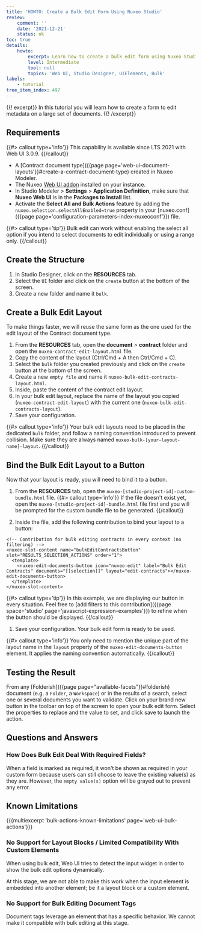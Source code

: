 ```yaml
---
title: 'HOWTO: Create a Bulk Edit Form Using Nuxeo Studio'
review:
    comment: ''
    date: '2021-12-21'
    status: ok
toc: true
details:
    howto:
        excerpt: Learn how to create a bulk edit form using Nuxeo Studio Designer
        level: Intermediate
        tool: null
        topics: 'Web UI, Studio Designer, UIElements, Bulk'
labels:
    - tutorial
tree_item_index: 497
---
```


{{! excerpt}}
In this tutorial you will learn how to create a form to edit metadata on a large set of documents.
{{! /excerpt}}

## Requirements

{{#> callout type='info'}}
This capability is available since LTS 2021 with Web UI 3.0.9.
{{/callout}}

- A [Contract document type]({{page page='web-ui-document-layouts'}}#create-a-contract-document-type) created in Nuxeo Modeler.
- The Nuxeo [Web UI addon](https://connect.nuxeo.com/nuxeo/site/marketplace/package/nuxeo-web-ui) installed on your instance.
- In Studio Modeler > **Settings** > **Application Definition**, make sure that **Nuxeo Web UI** is in the **Packages to Install** list.
- Activate the **Select All and Bulk Actions** feature by adding the `nuxeo.selection.selectAllEnabled=true` property in your [nuxeo.conf]({{page page='configuration-parameters-index-nuxeoconf'}}) file.

{{#> callout type='tip'}}
Bulk edit can work without enabling the select all option if you intend to select documents to edit individually or using a range only.
{{/callout}}

## Create the Structure

1. In Studio Designer, click on the **RESOURCES** tab.
1. Select the `UI` folder and click on the `create` button at the bottom of the screen.
1. Create a new folder and name it `bulk`.

## Create a Bulk Edit Layout

To make things faster, we will reuse the same form as the one used for the edit layout of the Contract document type.

1. From the **RESOURCES** tab, open the **document** > **contract** folder and open the `nuxeo-contract-edit-layout.html` file.
1. Copy the content of the layout (Ctrl/Cmd + A then Ctrl/Cmd + C).
1. Select the `bulk` folder you created previously and click on the `create` button at the bottom of the screen.
1. Create a new `empty file` and name it `nuxeo-bulk-edit-contracts-layout.html`.
1. Inside, paste the content of the contract edit layout.
1. In your bulk edit layout, replace the name of the layout you copied (`nuxeo-contract-edit-layout`) with the current one (`nuxeo-bulk-edit-contracts-layout`).
1. Save your configuration.

{{#> callout type='info'}}
Your bulk edit layouts need to be placed in the dedicated `bulk` folder, and follow a naming convention introduced to prevent collision. Make sure they are always named `nuxeo-bulk-[your-layout-name]-layout`.
{{/callout}}

## Bind the Bulk Edit Layout to a Button

Now that your layout is ready, you will need to bind it to a button.

1. From the **RESOURCES** tab, open the `nuxeo-[studio-project-id]-custom-bundle.html` file.
  {{#> callout type='info'}}
  If the file doesn't exist yet, open the `nuxeo-[studio-project-id]-bundle.html` file first and you will be prompted for the custom bundle file to be generated.
  {{/callout}}

1. Inside the file, add the following contribution to bind your layout to a button:

  ```
  <!-- Contribution for bulk editing contracts in every context (no filtering) -->
  <nuxeo-slot-content name="bulkEditContractsButton" slot="RESULTS_SELECTION_ACTIONS" order="1">
    <template>
      <nuxeo-edit-documents-button icon="nuxeo:edit" label="Bulk Edit Contracts" documents="[[selection]]" layout="edit-contracts"></nuxeo-edit-documents-button>
    </template>
  </nuxeo-slot-content>
  ```

  {{#> callout type='tip'}}
  In this example, we are displaying our button in every situation. Feel free to [add filters to this contribution]({{page space='studio' page='javascript-expression-examples'}}) to refine when the button should be displayed.
  {{/callout}}

1. Save your configuration. Your bulk edit form is ready to be used.

{{#> callout type='info'}}
You only need to mention the unique part of the layout name in the `layout` property of the `nuxeo-edit-documents-button` element. It applies the naming convention automatically.
{{/callout}}

## Testing the Result

From any [Folderish]({{page page="available-facets"}}#folderish) document (e.g. a `Folder`, a `Workspace`) or in the results of a search, select one or several documents you want to validate. Click on your brand new button in the toolbar on top of the screen to open your bulk edit form. Select the properties to replace and the value to set, and click save to launch the action.

## Questions and Answers

### How Does Bulk Edit Deal With Required Fields?

When a field is marked as required, it won't be shown as required in your custom form because users can still choose to leave the existing value(s) as they are. However, the `empty value(s)` option will be grayed out to prevent any error.

## Known Limitations

{{{multiexcerpt 'bulk-actions-known-limitations' page='web-ui-bulk-actions'}}}

### No Support for Layout Blocks / Limited Compatibility With Custom Elements

When using bulk edit, Web UI tries to detect the input widget in order to show the bulk edit options dynamically.

At this stage, we are not able to make this work when the input element is embedded into another element; be it a layout block or a custom element.

### No Support for Bulk Editing Document Tags

Document tags leverage an element that has a specific behavior. We cannot make it compatible with bulk editing at this stage.
